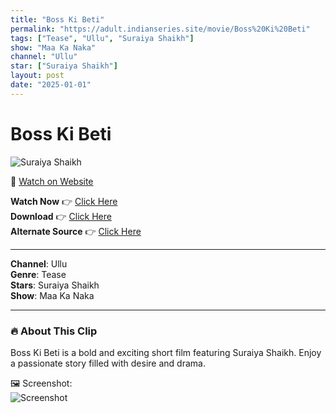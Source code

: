 ```yaml
---
title: "Boss Ki Beti"
permalink: "https://adult.indianseries.site/movie/Boss%20Ki%20Beti"
tags: ["Tease", "Ullu", "Suraiya Shaikh"]
show: "Maa Ka Naka"
channel: "Ullu"
star: ["Suraiya Shaikh"]
layout: post
date: "2025-01-01"
---
```


# Boss Ki Beti

![Suraiya Shaikh](https://shorts.desisins.com/wp-content/uploads/2025/01/Boss-Ki-Beti-DesiSins.com_.jpg)

🔗 [Watch on Website](https://adult.indianseries.site/movie/Boss%20Ki%20Beti)

**Watch Now** 👉 [Click Here](https://adult.indianseries.site/movie/Boss%20Ki%20Beti)  
**Download** 👉 [Click Here](https://adult.indianseries.site/movie/Boss%20Ki%20Beti)  
**Alternate Source** 👉 [Click Here](https://adult.indianseries.site/movie/Boss%20Ki%20Beti)

---

**Channel**: Ullu  
**Genre**: Tease  
**Stars**: Suraiya Shaikh  
**Show**: Maa Ka Naka

---

### 🔥 About This Clip

Boss Ki Beti is a bold and exciting short film featuring Suraiya Shaikh. Enjoy a passionate story filled with desire and drama.
 
🖼️ Screenshot:  
![Screenshot](https://shorts.desisins.com/wp-content/uploads/2025/01/Boss-Ki-Beti-DesiSins.com_.jpg)
